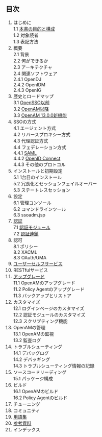 ## 目次

1. はじめに  
 1.1 [本書の目的と構成](purpose_of_this_book.md)  
 1.2 対象読者   
 1.3 表記方法  
2. 概要  
 2.1 背景  
 2.2 何ができるか  
 2.3 アーキテクチャ  
 2.4 関連ソフトウェア  
 2.4.1 OpenDJ  
 2.4.2 OpenIDM  
 2.4.3 OpenIG  
3. 歴史とロードマップ  
 3.1 [OpenSSO以前](history-of-opensso.md)  
 3.2 [OpenAM以降](history-of-openam.md)  
 3.3 [OpenAM 13.0.0新機能](openam13-new-feature.md)  
4. SSOの方式  
 4.1 エージェント方式  
 4.2 リバースプロキシー方式  
 4.3 代理認証方式  
 4.4 フェデレーション方式  
 4.4.1 [SAML](saml.md)  
 4.4.2 [OpenID Connect](openid-connect.md)  
 4.4.3 その他のプロトコル  
5. インストールと初期設定  
 5.1 1台目のインストール  
 5.2 冗長化とセッションフェイルオーバー  
 5.3 ステートレスセッション  
6. 設定  
 6.1 管理コンソール   
 6.2 コマンドラインツール   
 6.3 ssoadm.jsp   
7. [認証](authn.md)  
 7.1 [認証モジュール](authn_modules.md)   
 7.2 [認証連鎖](authn_chain.md)     
8. 認可  
 8.1 ポリシー   
 8.2 XACML   
 8.3 OAuth/UMA   
9. [ユーザーセルフサービス](user-self-service.md)  
10. RESTfulサービス  
11. [アップグレード](upgrade.md)  
 11.1 OpenAMのアップグレード   
 11.2 Policy Agentのアップグレード   
 11.3 バックアップとリストア   
12. カスタマイズ  
 12.1 ログインページのカスタマイズ   
 12.2 認証モジュールのカスタマイズ  
 12.3 スクリプティング機能  
13. OpenAMの管理  
 13.1 OpenAMの監視  
 13.2 監査ログ  
14. トラブルシューティング  
 14.1 デバッグログ  
 14.2 デバッギング  
 14.3 トラブルシューティング情報の記録  
15. ソースコードリーディング  
 15.1 パッケージ構成  
16. ビルド  
 16.1 OpenAMのビルド  
 16.2 Policy Agentのビルド  
17. チューニング　 
18. コミュニティ
19. [用語集](glossary.md)  
20. [参考資料](reference.md)  
21. インデックス
